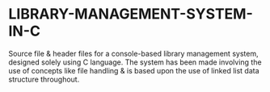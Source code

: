 # LIBRARY-MANAGEMENT-SYSTEM-IN-C
Source file & header files for a console-based library management system, designed solely using C language. The system has been made involving the use of concepts like file handling & is based upon the use of linked list data structure throughout.
